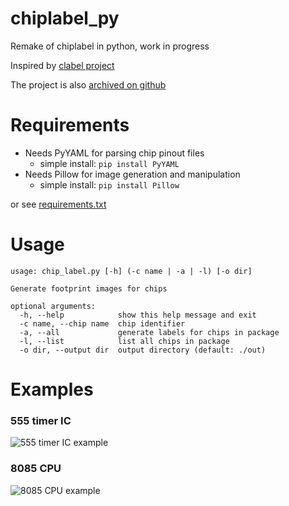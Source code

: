 # chiplabel_py
Remake of chiplabel in python, work in progress

Inspired by [clabel project](http://repetae.net/repos/clabel)

The project is also [archived on github](https://github.com/hotkeysoft/chiplabel/tree/archive)

Requirements
============
- Needs PyYAML for parsing chip pinout files
  - simple install: `pip install PyYAML`
- Needs Pillow for image generation and manipulation
  - simple install: `pip install Pillow`

or see [requirements.txt](requirements.txt)

Usage
============
```
usage: chip_label.py [-h] (-c name | -a | -l) [-o dir]

Generate footprint images for chips

optional arguments:
  -h, --help            show this help message and exit
  -c name, --chip name  chip identifier
  -a, --all             generate labels for chips in package
  -l, --list            list all chips in package
  -o dir, --output dir  output directory (default: ./out)
 ```
Examples
============
### 555 timer IC
![555 timer IC example](https://github.com/hotkeysoft/chiplabel_py/raw/master/out/555.png "sample output: 555 timer")

### 8085 CPU
![8085 CPU example](https://github.com/hotkeysoft/chiplabel_py/raw/master/out/8085.png "sample output: 8085 CPU")
